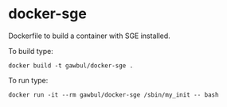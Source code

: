 docker-sge
==========

Dockerfile to build a container with SGE installed.

To build type:

```
docker build -t gawbul/docker-sge .
```

To run type:

```
docker run -it --rm gawbul/docker-sge /sbin/my_init -- bash
```
